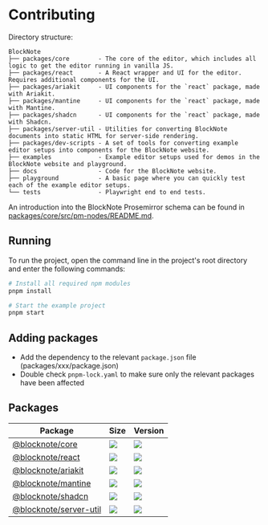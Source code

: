 # Contributing

Directory structure:

```
BlockNote
├── packages/core        - The core of the editor, which includes all logic to get the editor running in vanilla JS.
├── packages/react       - A React wrapper and UI for the editor. Requires additional components for the UI.
├── packages/ariakit     - UI components for the `react` package, made with Ariakit.
├── packages/mantine     - UI components for the `react` package, made with Mantine.
├── packages/shadcn      - UI components for the `react` package, made with Shadcn.
├── packages/server-util - Utilities for converting BlockNote documents into static HTML for server-side rendering.
├── packages/dev-scripts - A set of tools for converting example editor setups into components for the BlockNote website.
├── examples             - Example editor setups used for demos in the BlockNote website and playground.
├── docs                 - Code for the BlockNote website.
├── playground           - A basic page where you can quickly test each of the example editor setups.
└── tests                - Playwright end to end tests.
```

An introduction into the BlockNote Prosemirror schema can be found in [packages/core/src/pm-nodes/README.md](https://github.com/TypeCellOS/BlockNote/blob/main/packages/core/src/pm-nodes/README.md).

## Running

To run the project, open the command line in the project's root directory and enter the following commands:

```bash
# Install all required npm modules
pnpm install

# Start the example project
pnpm start
```

## Adding packages

- Add the dependency to the relevant `package.json` file (packages/xxx/package.json)
- Double check `pnpm-lock.yaml` to make sure only the relevant packages have been affected

## Packages

| Package                                                                                          | Size                                                                                                                                                                                          | Version                                                                                                                                            |
| ------------------------------------------------------------------------------------------------ | --------------------------------------------------------------------------------------------------------------------------------------------------------------------------------------------- | -------------------------------------------------------------------------------------------------------------------------------------------------- |
| [@blocknote/core](https://github.com/TypeCellOS/BlockNote/tree/main/packages/core)               | <a href="https://bundlephobia.com/result?p=@blocknote/core@latest"><img src="https://img.shields.io/bundlephobia/minzip/@blocknote/core?color=%238ab4f8&label=gzip%20size"></a>               | <a href="https://www.npmjs.com/package/@blocknote/core"><img src="https://img.shields.io/npm/v/@blocknote/core.svg?color=%23c1a8e2"></a>           |
| [@blocknote/react](https://github.com/TypeCellOS/BlockNote/tree/main/packages/react)             | <a href="https://bundlephobia.com/result?p=@blocknote/react@latest"><img src="https://img.shields.io/bundlephobia/minzip/@blocknote/react?color=%238ab4f8&label=gzip%20size"></a>             | <a href="https://www.npmjs.com/package/@blocknote/react"><img src="https://img.shields.io/npm/v/@blocknote/react?color=%23c1a8e2"></a>             |
| [@blocknote/ariakit](https://github.com/TypeCellOS/BlockNote/tree/main/packages/ariakit)         | <a href="https://bundlephobia.com/result?p=@blocknote/ariakit@latest"><img src="https://img.shields.io/bundlephobia/minzip/@blocknote/ariakit?color=%238ab4f8&label=gzip%20size"></a>         | <a href="https://www.npmjs.com/package/@blocknote/ariakit"><img src="https://img.shields.io/npm/v/@blocknote/ariakit?color=%23c1a8e2"></a>         |
| [@blocknote/mantine](https://github.com/TypeCellOS/BlockNote/tree/main/packages/mantine)         | <a href="https://bundlephobia.com/result?p=@blocknote/mantine@latest"><img src="https://img.shields.io/bundlephobia/minzip/@blocknote/mantine?color=%238ab4f8&label=gzip%20size"></a>         | <a href="https://www.npmjs.com/package/@blocknote/mantine"><img src="https://img.shields.io/npm/v/@blocknote/mantine?color=%23c1a8e2"></a>         |
| [@blocknote/shadcn](https://github.com/TypeCellOS/BlockNote/tree/main/packages/shadcn)           | <a href="https://bundlephobia.com/result?p=@blocknote/shadcn@latest"><img src="https://img.shields.io/bundlephobia/minzip/@blocknote/shadcn?color=%238ab4f8&label=gzip%20size"></a>           | <a href="https://www.npmjs.com/package/@blocknote/shadcn"><img src="https://img.shields.io/npm/v/@blocknote/shadcn?color=%23c1a8e2"></a>           |
| [@blocknote/server-util](https://github.com/TypeCellOS/BlockNote/tree/main/packages/server-util) | <a href="https://bundlephobia.com/result?p=@blocknote/server-util@latest"><img src="https://img.shields.io/bundlephobia/minzip/@blocknote/server-util?color=%238ab4f8&label=gzip%20size"></a> | <a href="https://www.npmjs.com/package/@blocknote/server-util"><img src="https://img.shields.io/npm/v/@blocknote/server-util?color=%23c1a8e2"></a> |
